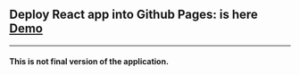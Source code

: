 ## Deploy React app into Github Pages: is here [Demo](https://react-bookstore-4ee5d.web.app/#/)
------
#### This is not final version of the application.
